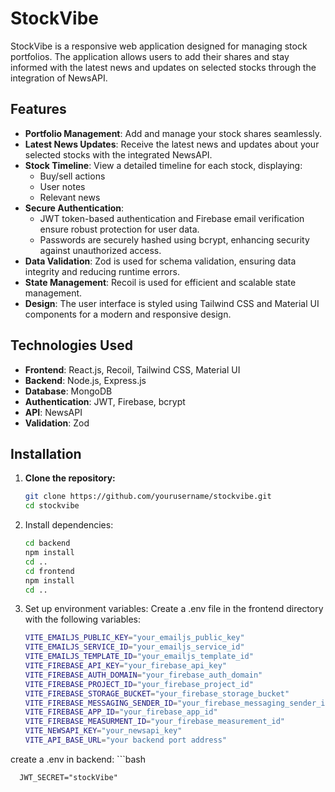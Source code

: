 # StockVibe

StockVibe is a responsive web application designed for managing stock portfolios. The application allows users to add their shares and stay informed with the latest news and updates on selected stocks through the integration of NewsAPI.

## Features

- **Portfolio Management**: Add and manage your stock shares seamlessly.
- **Latest News Updates**: Receive the latest news and updates about your selected stocks with the integrated NewsAPI.
- **Stock Timeline**: View a detailed timeline for each stock, displaying:
  - Buy/sell actions
  - User notes
  - Relevant news
- **Secure Authentication**: 
  - JWT token-based authentication and Firebase email verification ensure robust protection for user data.
  - Passwords are securely hashed using bcrypt, enhancing security against unauthorized access.
- **Data Validation**: Zod is used for schema validation, ensuring data integrity and reducing runtime errors.
- **State Management**: Recoil is used for efficient and scalable state management.
- **Design**: The user interface is styled using Tailwind CSS and Material UI components for a modern and responsive design.

## Technologies Used

- **Frontend**: React.js, Recoil, Tailwind CSS, Material UI
- **Backend**: Node.js, Express.js
- **Database**: MongoDB
- **Authentication**: JWT, Firebase, bcrypt
- **API**: NewsAPI
- **Validation**: Zod

## Installation

1. **Clone the repository:**

   ```bash
   git clone https://github.com/yourusername/stockvibe.git
   cd stockvibe
2. Install dependencies:
   ```bash
   cd backend
   npm install
   cd ..
   cd frontend
   npm install
   cd ..
3. Set up environment variables:
   Create a .env file in the frontend directory with the following variables:
     ```bash
     VITE_EMAILJS_PUBLIC_KEY="your_emailjs_public_key"
     VITE_EMAILJS_SERVICE_ID="your_emailjs_service_id"
     VITE_EMAILJS_TEMPLATE_ID="your_emailjs_template_id"
     VITE_FIREBASE_API_KEY="your_firebase_api_key"
     VITE_FIREBASE_AUTH_DOMAIN="your_firebase_auth_domain"
     VITE_FIREBASE_PROJECT_ID="your_firebase_project_id"
     VITE_FIREBASE_STORAGE_BUCKET="your_firebase_storage_bucket"
     VITE_FIREBASE_MESSAGING_SENDER_ID="your_firebase_messaging_sender_id"
     VITE_FIREBASE_APP_ID="your_firebase_app_id"
     VITE_FIREBASE_MEASURMENT_ID="your_firebase_measurement_id"
     VITE_NEWSAPI_KEY="your_newsapi_key"
     VITE_API_BASE_URL="your backend port address"
 create a .env in backend:
     ```bash
      
      JWT_SECRET="stockVibe"
